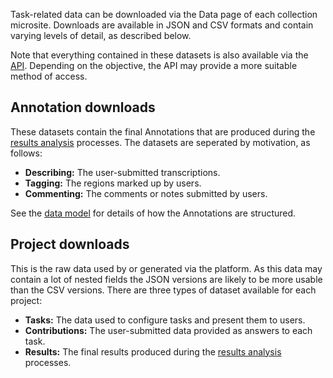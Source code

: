 Task-related data can be downloaded via the Data page of each collection
microsite. Downloads are available in JSON and CSV formats and contain varying
levels of detail, as described below.

Note that everything contained in these datasets is also available via the
[API](/data/api.md). Depending on the objective, the API may provide a more
suitable method of access.

## Annotation downloads

These datasets contain the final Annotations that are produced during the
[results analysis](/analysis.md) processes. The datasets are seperated by
motivation, as follows:

- **Describing:** The user-submitted transcriptions.
- **Tagging:** The regions marked up by users.
- **Commenting:** The comments or notes submitted by users.

See the [data model](/data/model.md) for details of how the Annotations are
structured.

## Project downloads

This is the raw data used by or generated via the platform. As this data may
contain a lot of nested fields the JSON versions are likely to be more usable
than the CSV versions. There are three types of dataset available for each
project:

- **Tasks:** The data used to configure tasks and present them to users.
- **Contributions:** The user-submitted data provided as answers to each task.
- **Results:** The final results produced during the
[results analysis](/analysis.md) processes.
